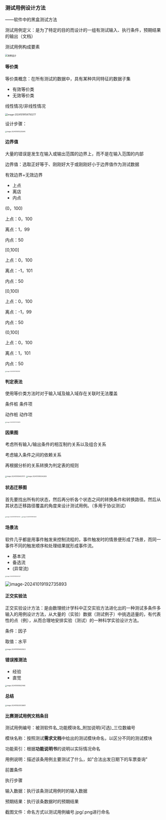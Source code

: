### 测试用例设计方法

——软件中的黑盒测试方法

测试用例定义：是为了特定的目的而设计的一组有测试输入、执行条件，预期结果的输出（文档）

测试用例构成要素

<img src="https://gitee.com/Black_aura/picture/raw/master/img/用例设计.png" alt="用例设计" style="zoom:50%;" />

#### 等价类

等价类概念：在所有测试的数据中，具有某种共同特征的数据子集

- 有效等价类
- 无效等价类

线性情况/非线性情况 

<img src="https://gitee.com/Black_aura/picture/raw/master/img/image-20241019154750277.png" alt="image-20241019154750277" style="zoom: 50%;" />

设计步骤：

<img src="https://gitee.com/Black_aura/picture/raw/master/img/image-20241019155255645.png" alt="image-20241019155255645" style="zoom: 33%;" />

#### 边界值

大量的错误是发生在输入或输出范围的边界上，而不是在输入范围的内部

边界值：选取正好等于、刚刚好大于或刚刚好小于边界值作为测试数据

有效边界+无效边界

- 上点
- 离店
- 内点

(0，100)

上点：0，100

离点：1，99

内点：50

[0,100]

上点：0，100

离点：-1，101

内点：50

[0,100)

上点：0，100

离点：-1，99

内点：50

(0,100]

上点：0，100

离点：1，101

内点：50

<img src="https://gitee.com/Black_aura/picture/raw/master/img/image-20241019170821931.png" alt="image-20241019170821931" style="zoom: 25%;" />



#### 判定表法

使用等价类方法时对于输入域及输入域存在关联时无法覆盖

条件桩	条件项

动作桩	动作项

<img src="https://gitee.com/Black_aura/picture/raw/master/img/image-20241019173704815.png" alt="image-20241019173704815" style="zoom: 25%;" />

#### 因果图

考虑所有输入/输出条件的相互制约关系以及组合关系

考虑输入条件之间的依赖关系

再根据分析的关系转换为判定表的规则

<img src="https://gitee.com/Black_aura/picture/raw/master/img/image-20241019184937011.png" alt="image-20241019184937011" style="zoom:33%;" />

<img src="https://gitee.com/Black_aura/picture/raw/master/img/image-20241019185042608.png" alt="image-20241019185042608" style="zoom:33%;" />

#### 状态迁移图

首先要找出所有的状态，然后再分析各个状态之间的转换条件和转换路径。然后从其状态迁移路径覆盖的角度来设计测试用例。（多用于协议测试）

<img src="https://gitee.com/Black_aura/picture/raw/master/img/image-20241019191103006.png" alt="image-20241019191103006" style="zoom:25%;" />

<img src="https://gitee.com/Black_aura/picture/raw/master/img/image-20241019191614020.png" alt="image-20241019191614020" style="zoom: 25%;" />

#### 场景法

软件几乎都是用事件触发来控制流程的，事件触发时的情景便形成了场景，而同一事件不同的触发顺序和处理结果就形成事件流。

- 基本流
- 备选流
- (异常流)

 <img src="https://gitee.com/Black_aura/picture/raw/master/img/image-20241019192523327.png" alt="image-20241019192523327" style="zoom:25%;" />

![image-20241019192735893](https://gitee.com/Black_aura/picture/raw/master/img/image-20241019192735893.png)

#### 正交实验法

正交实验设计方法：是由数理统计学科中正交实验方法进化出的一种测试多条件多输入的用例设计方法，从大量的（实验）数据（测试例子）中挑选适量的，有代表性的点（例），从而合理地安排实验（测试）的一种科学实验设计方法。

条件：因子

取值：水平

<img src="https://gitee.com/Black_aura/picture/raw/master/img/image-20241019194925623.png" alt="image-20241019194925623" style="zoom:33%;" />

#### 错误推测法

- 经验
- 直觉

<img src="https://gitee.com/Black_aura/picture/raw/master/img/image-20241019195621486.png" alt="image-20241019195621486" style="zoom: 33%;" />

#### 总结

<img src="https://gitee.com/Black_aura/picture/raw/master/img/image-20241019200038801.png" alt="image-20241019200038801" style="zoom:33%;" />

#### 比赛测试用例文档条目

测试用例编号：被测软件名_功能模块名\_附加说明(可选)\_三位数编号

模块名称：按照测试**需求文档**中给出的测试模块命名，以区分不同的测试模块

功能索引：根据**功能说明书**的说明以实际情况命名

用例说明：描述该条用例主要测试了什么，如"合法出发日期下的车票查询"

前置条件

执行步骤

输入数据：执行该条测试用例时的输入数据

预期结果：执行该条数据时的预期结果

截图文件：命名方式以测试用例编号.jpg/.png进行命名